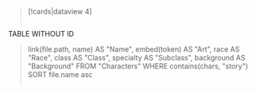 
> [!cards|dataview 4]
>```dataview
TABLE WITHOUT ID
>	link(file.path, name) AS "Name",
>	embed(token) AS "Art",
>	race AS "Race",
>	class AS "Class",
>	specialty AS "Subclass",
>	background AS "Background"
>FROM "Characters"
>WHERE contains(chars, "story")
>SORT file.name asc
>```